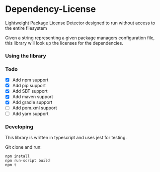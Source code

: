 # Dependency-License
Lightweight Package License Detector designed to run without access to the entire filesystem

Given a string representing a given package managers configuration file, this library will look up the licenses for the dependencies.

### Using the library



### Todo
- [x] Add npm support
- [x] Add pip support
- [x] Add SBT support
- [x] Add maven support
- [x] Add gradle support
- [ ] Add pom.xml support
- [ ] Add yarn support

### Developing

This library is written in typescript and uses jest for testing.  

Git clone and run:
```
npm install
npm run-script build
npm t
```






